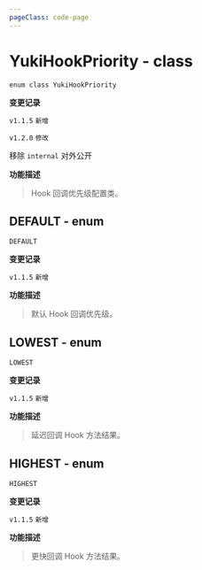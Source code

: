 ```yaml
---
pageClass: code-page
---
```


# YukiHookPriority <span class="symbol">- class</span>

```kotlin:no-line-numbers
enum class YukiHookPriority
```

**变更记录**

`v1.1.5` `新增`

`v1.2.0` `修改`

移除 `internal` 对外公开

**功能描述**

> Hook 回调优先级配置类。

## DEFAULT <span class="symbol">- enum</span>

```kotlin:no-line-numbers
DEFAULT
```

**变更记录**

`v1.1.5` `新增`

**功能描述**

> 默认 Hook 回调优先级。

## LOWEST <span class="symbol">- enum</span>

```kotlin:no-line-numbers
LOWEST
```

**变更记录**

`v1.1.5` `新增`

**功能描述**

> 延迟回调 Hook 方法结果。

## HIGHEST <span class="symbol">- enum</span>

```kotlin:no-line-numbers
HIGHEST
```

**变更记录**

`v1.1.5` `新增`

**功能描述**

> 更快回调 Hook 方法结果。